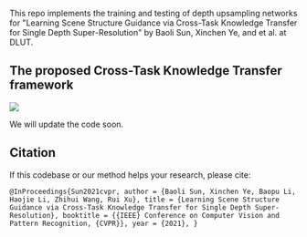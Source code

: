 This repo implements the training and testing of depth upsampling networks for "Learning Scene Structure Guidance via Cross-Task Knowledge Transfer for Single Depth Super-Resolution" by Baoli Sun, Xinchen Ye, and et al. at DLUT.

## The proposed Cross-Task Knowledge Transfer framework
![](https://github.com/Sunbaoli/dsr-distillation/mainnet.png)






We will update the code soon.



## Citation 
If this codebase or our method helps your research, please cite:

` @InProceedings{Sun2021cvpr,
  author = {Baoli Sun, Xinchen Ye, Baopu Li, Haojie Li, Zhihui Wang, Rui Xu},
  title = {Learning Scene Structure Guidance via Cross-Task Knowledge Transfer for Single Depth Super-Resolution},
  booktitle = {{IEEE} Conference on Computer Vision and Pattern Recognition, {CVPR}},
  year = {2021},
} `



